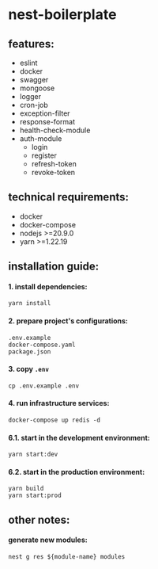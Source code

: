 # nest-boilerplate

## features:
- eslint
- docker
- swagger
- mongoose
- logger
- cron-job
- exception-filter
- response-format 
- health-check-module
- auth-module
    - login
    - register
    - refresh-token
    - revoke-token

## technical requirements:
- docker
- docker-compose
- nodejs >=20.9.0
- yarn >=1.22.19

## installation guide:
#### 1. install dependencies:
```
yarn install
```

#### 2. prepare project's configurations:
```
.env.example
docker-compose.yaml
package.json
```

#### 3. copy `.env`
```
cp .env.example .env
```

#### 4. run infrastructure services:
```
docker-compose up redis -d
```

#### 6.1. start in the development environment:
```
yarn start:dev
```

#### 6.2. start in the production environment:
```
yarn build
yarn start:prod
```

## other notes:
#### generate new modules:
```
nest g res ${module-name} modules
```
